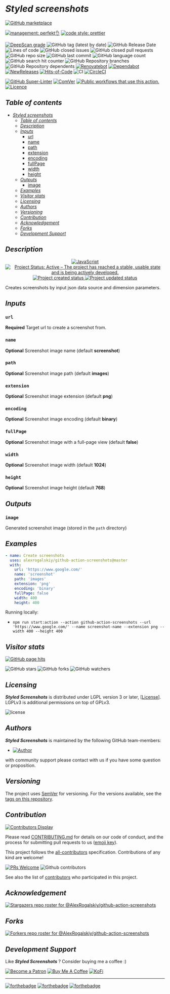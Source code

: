 # _Styled screenshots_

[![GitHub marketplace](https://img.shields.io/badge/marketplacegithub-web--screenshots-blue?logo=github)](https://github.com/marketplace/actions/web-screenshots)

[![management: perfekt👌](https://img.shields.io/badge/management-perfekt👌-red.svg)](https://github.com/lekterable/perfekt)
[![code style: prettier](https://img.shields.io/badge/code_style-prettier-ff69b4.svg)](https://github.com/prettier/prettier)

<!-- [![Become a sponsor](https://img.shields.io/badge/sponsor-AlexRogalskiy-181717.svg?logo=github)](https://github.com/sponsors/AlexRogalskiy)-->

[![DeepScan grade](https://deepscan.io/api/teams/11946/projects/15929/branches/326929/badge/grade.svg)](https://deepscan.io/dashboard#view=project&tid=11946&pid=15929&bid=326929)
![GitHub tag (latest by date)](https://img.shields.io/github/v/tag/AlexRogalskiy/github-action-screenshots)
![GitHub Release Date](https://img.shields.io/github/release-date/AlexRogalskiy/github-action-screenshots)
![Lines of code](https://tokei.rs/b1/github/AlexRogalskiy/github-action-screenshots?category=lines)
![GitHub closed issues](https://img.shields.io/github/issues-closed/AlexRogalskiy/github-action-screenshots)
![GitHub closed pull requests](https://img.shields.io/github/issues-pr-closed/AlexRogalskiy/github-action-screenshots)
![GitHub repo size](https://img.shields.io/github/repo-size/AlexRogalskiy/github-action-screenshots)
![GitHub last commit](https://img.shields.io/github/last-commit/AlexRogalskiy/github-action-screenshots)
![GitHub language count](https://img.shields.io/github/languages/count/AlexRogalskiy/github-action-screenshots)
![GitHub search hit counter](https://img.shields.io/github/search/AlexRogalskiy/github-action-screenshots/goto)
![GitHub Repository branches](https://badgen.net/github/branches/AlexRogalskiy/github-action-screenshots)
![GitHub Repository dependents](https://badgen.net/github/dependents-repo/AlexRogalskiy/github-action-screenshots)
[![Renovatebot](https://badgen.net/badge/renovate/enabled/green?cache=300)](https://renovatebot.com/)
[![Dependabot](https://img.shields.io/badge/dependabot-enabled-1f8ceb.svg?style=flat-square)](https://dependabot.com/)
[![NewReleases](https://newreleases.io/badge.svg)](https://newreleases.io/github/AlexRogalskiy/github-action-screenshots)
[![Hits-of-Code](https://hitsofcode.com/github/alexrogalskiy/github-action-screenshots?branch=master)](https://hitsofcode.com/github/alexrogalskiy/github-action-screenshots?branch=master/view?branch=master)
![CI](https://github.com/AlexRogalskiy/github-action-screenshots/workflows/CI/badge.svg)
[![CircleCI](https://circleci.com/gh/AlexRogalskiy/github-action-screenshots.svg?style=shield)](https://circleci.com/gh/AlexRogalskiy/github-action-screenshots)

<!--[![codecov](https://codecov.io/gh/AlexRogalskiy/github-action-screenshots/branch/master/graph/badge.svg)](https://codecov.io/gh/AlexRogalskiy/github-action-screenshot)-->

[![GitHub Super-Linter](https://github.com/AlexRogalskiy/github-action-screenshots/workflows/Lint%20Code%20Base/badge.svg)](https://github.com/marketplace/actions/super-linter)
[![ComVer](https://img.shields.io/badge/ComVer-compliant-brightgreen.svg)][repo]
[![Public workflows that use this action.][total_usages]][search_results]
[![Licence][license_id]][license_content]

## _Table of contents_

<!--ts-->
   * [<em>Styled screenshots</em>](#styled-screenshots)
      * [<em>Table of contents</em>](#table-of-contents)
      * [<em>Description</em>](#description)
      * [<em>Inputs</em>](#inputs)
         * [url](#url)
         * [name](#name)
         * [path](#path)
         * [extension](#extension)
         * [encoding](#encoding)
         * [fullPage](#fullpage)
         * [width](#width)
         * [height](#height)
      * [<em>Outputs</em>](#outputs)
         * [image](#image)
      * [<em>Examples</em>](#examples)
      * [<em>Visitor stats</em>](#visitor-stats)
      * [<em>Licensing</em>](#licensing)
      * [<em>Authors</em>](#authors)
      * [<em>Versioning</em>](#versioning)
      * [<em>Contribution</em>](#contribution)
      * [<em>Acknowledgement</em>](#acknowledgement)
      * [<em>Forks</em>](#forks)
      * [<em>Development Support</em>](#development-support)
<!--te-->

## _Description_

<p align="center" style="text-align:center;">
    <a href="https://www.typescriptlang.org/">
        <img src="https://img.shields.io/badge/javascript%20-%23323330.svg?&logo=javascript&logoColor=%23F7DF1E" alt="JavaScript" />
    </a>
    <a href="https://www.repostatus.org/#active">
        <img src="https://img.shields.io/badge/Project%20Status-Active-brightgreen" alt="Project Status: Active – The project has reached a stable, usable state and is being actively developed." />
    </a>
    <a href="https://badges.pufler.dev">
        <img src="https://badges.pufler.dev/created/AlexRogalskiy/github-action-screenshots" alt="Project created status" />
    </a>
    <a href="https://badges.pufler.dev">
        <img src="https://badges.pufler.dev/updated/AlexRogalskiy/github-action-screenshots" alt="Project updated status" />
    </a>
</p>

Creates screenshots by input json data source and dimension parameters.

## _Inputs_

### `url`

**Required** Target url to create a screenshot from.

### `name`

**Optional** Screenshot image name (default **screenshot**)

### `path`

**Optional** Screenshot image path (default **images**)

### `extension`

**Optional** Screenshot image extension (default **png**)

### `encoding`

**Optional** Screenshot image encoding (default **binary**)

### `fullPage`

**Optional** Screenshot image with a full-page view (default **false**)

### `width`

**Optional** Screenshot image width (default **1024**)

### `height`

**Optional** Screenshot image height (default **768**)

## _Outputs_

### `image`

Generated screenshot image (stored in the `path` directory)

## _Examples_

```yml
- name: Create screenshots
  uses: alexrogalskiy/github-action-screenshots@master
  with:
    url: 'https://www.google.com/'
    name: 'screenshot'
    path: 'images'
    extension: 'png'
    encoding: 'binary'
    fullPage: false
    width: 400
    height: 400
```

Running locally:

- `npm run start:action --action github-action-screenshots --url 'https://www.google.com/' --name screenshot-name --extension png --width 400 --height 400`

## _Visitor stats_

[![GitHub page hits](https://hits.seeyoufarm.com/api/count/incr/badge.svg?url=https%3A%2F%2Fgithub.com%2FAlexRogalskiy%2Fgithub-action-screenshots&count_bg=%2379C83D&title_bg=%23555555&icon=&icon_color=%23E7E7E7&title=hits&edge_flat=true)](https://hits.seeyoufarm.com)

![GitHub stars](https://img.shields.io/github/stars/AlexRogalskiy/github-action-screenshots?style=social)
![GitHub forks](https://img.shields.io/github/forks/AlexRogalskiy/github-action-screenshots?style=social)
![GitHub watchers](https://img.shields.io/github/watchers/AlexRogalskiy/github-action-screenshots?style=social)

## _Licensing_

_**Styled Screenshots**_ is distributed under LGPL version 3 or later,
[[License](https://github.com/AlexRogalskiy/github-action-screenshots/blob/master/LICENSE)]. LGPLv3 is
additional permissions on top of GPLv3.

![license](https://user-images.githubusercontent.com/19885116/48661948-6cf97e80-ea7a-11e8-97e7-b45332a13e49.png)

## _Authors_

_**Styled Screenshots**_ is maintained by the following GitHub team-members:

- [![Author](https://img.shields.io/badge/author-AlexRogalskiy-FB8F0A)](https://github.com/AlexRogalskiy)

with community support please contact with us if you have some question or proposition.

## _Versioning_

The project uses [SemVer](http://semver.org/) for versioning. For the versions available, see the [tags on
this repository][tags].

## _Contribution_

[![Contributors Display](https://badges.pufler.dev/contributors/AlexRogalskiy/github-action-screenshots?size=50&padding=5&bots=true)](https://badges.pufler.dev)

Please read
[CONTRIBUTING.md](https://github.com/AlexRogalskiy/github-action-screenshots/blob/master/.github/CONTRIBUTING.md)
for details on our code of conduct, and the process for submitting pull requests to us
([emoji key](https://allcontributors.org/docs/en/emoji-key)).

This project follows the [all-contributors](https://github.com/all-contributors/all-contributors)
specification. Contributions of any kind are welcome!

[![PRs Welcome](https://img.shields.io/badge/PRs-welcome-brightgreen.svg?style=flat-square)](http://makeapullrequest.com)
![Github contributors](https://img.shields.io/github/all-contributors/AlexRogalskiy/github-action-screenshots)

See also the list of [contributors][contributors] who participated in this project.

## _Acknowledgement_

[![Stargazers repo roster for @AlexRogalskiy/github-action-screenshots](https://reporoster.com/stars/AlexRogalskiy/github-action-screenshots)][stars]

## _Forks_

[![Forkers repo roster for @AlexRogalskiy/github-action-screenshots](https://reporoster.com/forks/AlexRogalskiy/github-action-screenshots)][forkers]

## _Development Support_

Like _**Styled Screenshots**_ ? Consider buying me a coffee :\)

[![Become a Patron](https://img.shields.io/badge/Become_Patron-Support_me_on_Patreon-blue.svg?style=flat-square&logo=patreon&color=e64413)](https://www.patreon.com/alexrogalskiy)
[![Buy Me A Coffee](https://img.shields.io/badge/Donate-Buy%20me%20a%20coffee-yellow.svg?logo=buy%20me%20a%20coffee)](https://www.buymeacoffee.com/AlexRogalskiy)
[![KoFi](https://img.shields.io/badge/Donate-Buy%20me%20a%20coffee-yellow.svg?logo=ko-fi)](https://ko-fi.com/alexrogalskiy)

---

[![forthebadge](https://img.shields.io/badge/made%20with-%20javascript-C1282D.svg?logo=javascript&style=for-the-badge)](https://www.javascript.com/)
[![forthebadge](https://img.shields.io/badge/powered%20by-%20github-7116FB.svg?logo=github&style=for-the-badge)](https://github.com/)
[![forthebadge](https://img.shields.io/badge/build%20with-%20%E2%9D%A4-B6FF9B.svg?logo=heart&style=for-the-badge)](https://forthebadge.com/)

[repo]: https://github.com/AlexRogalskiy/github-action-screenshots
[tags]: https://github.com/AlexRogalskiy/github-action-screenshots/tags
[issues]: https://github.com/AlexRogalskiy/github-action-screenshots/issues
[pulls]: https://github.com/AlexRogalskiy/github-action-screenshots/pulls
[wiki]: https://github.com/AlexRogalskiy/github-action-screenshots/wiki
[stars]: https://github.com/AlexRogalskiy/github-action-screenshots/stargazers
[forkers]: https://github.com/AlexRogalskiy/github-action-screenshots/network/members
[contributors]: https://github.com/AlexRogalskiy/github-action-screenshots/graphs/contributors
[license_id]: https://img.shields.io/github/license/AlexRogalskiy/github-action-screenshots
[license_content]: https://github.com/AlexRogalskiy/github-action-screenshots/blob/master/LICENSE
[total_usages]:
  https://img.shields.io/endpoint?url=https%3A%2F%2Fapi-git-master.endbug.vercel.app%2Fapi%2Fgithub-actions%2Fused-by%3Faction%3DAlexRogalskiy%2Fgithub-action-screenshots%26badge%3Dtrue
[search_results]:
  https://github.com/search?o=desc&q=AlexRogalskiy/github-action-screenshots+path%3A.github%2Fworkflows+language%3AYAML&s=&type=Code
